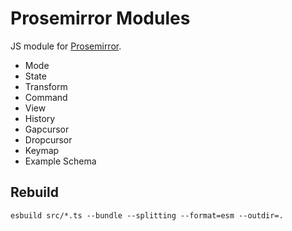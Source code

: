 # Prosemirror Modules

JS module for [Prosemirror](http://prosemirror.net/).

* Mode
* State
* Transform
* Command
* View
* History
* Gapcursor
* Dropcursor
* Keymap
* Example Schema

## Rebuild

```
esbuild src/*.ts --bundle --splitting --format=esm --outdir=.
```
